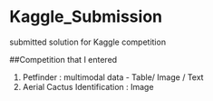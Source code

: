 # Kaggle_Submission
submitted solution for Kaggle competition

##Competition that I entered 
1. Petfinder : multimodal data - Table/ Image / Text
2. Aerial Cactus Identification : Image
